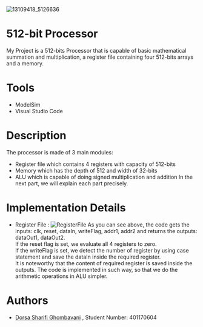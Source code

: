 ![13109418_5126636](https://github.com/Dorsa-Sharifi/512-bit-processor/assets/119675151/f5ad443b-4f27-421f-a0af-d908a8296f5f)
# 512-bit Processor
My Project is a 512-bits Processor that is capable of basic mathematical summation and multiplication, a register file containing four 512-bits arrays and a memory.
# Tools
- ModelSim
- Visual Studio Code
# Description
The processor is made of 3 main modules:
- Register file which contains 4 registers with capacity of 512-bits
- Memory which has the depth of 512 and width of 32-bits
- ALU which is capable of doing signed multiplication and addition
In the next part, we will explain each part precisely.
# Implementation Details
- Register File :
![RegisterFile](https://github.com/Dorsa-Sharifi/512-bit-processor/assets/119675151/8fe955f2-0770-4ddb-b67d-c59b7db2dab6)
As you can see above, the code gets the inputs: clk, reset, dataIn, writeFlag, addr1, addr2 and returns the outputs: dataOut1, dataOut2.<br />
If the reset flag is set, we evaluate all 4 registers to zero.<br />
If the writeFlag is set, we detect the number of register by using case statement and save the dataIn inside the required register.<br />
It is noteworthy that the content of required register is saved inside the outputs. The code is implemented in such way, so that we do the arithmetic operations in ALU simpler.<br />

# Authors
- [Dorsa Sharifi Ghombavani](https://github.com/Dorsa-Sharifi) , Student Number: 401170604
